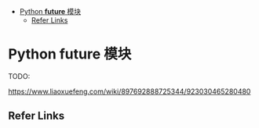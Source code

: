 - [Python __future__ 模块](#python-__future__-模块)
  - [Refer Links](#refer-links)

# Python __future__ 模块

TODO:

https://www.liaoxuefeng.com/wiki/897692888725344/923030465280480

## Refer Links
